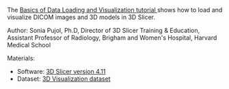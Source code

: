 

The <a href="https://spujol.github.io/SlicerVisualizationTutorial/SlicerVisualizationTutorial_SoniaPujol.pdf" target="_blank"> Basics of Data Loading and Visualization tutorial </a>  shows how to load and visualize DICOM images and 3D models in 3D Slicer.

Author:
Sonia Pujol, Ph.D, Director of 3D Slicer Training & Education, Assistant Professor of Radiology, Brigham and Women's Hospital, Harvard Medical School


Materials:
* Software: [3D Slicer version 4.11](https://download.slicer.org/)
* Dataset: [3D Visualization dataset](https://www.dropbox.com/s/03emcqnlec4t2s5/3DVisualizationDataset.zip?dl=1)

